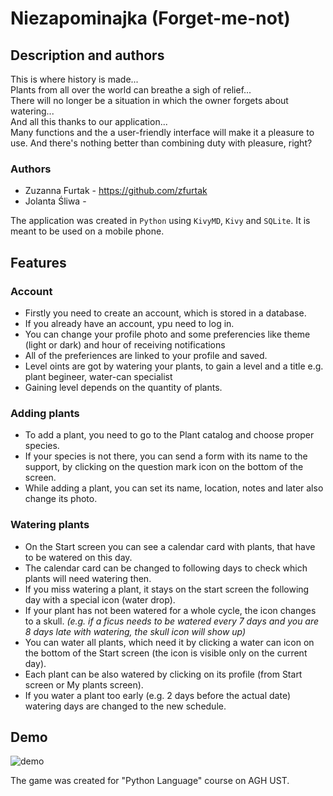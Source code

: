 # Niezapominajka (Forget-me-not)

## Description and authors

This is where history is made... \
Plants from all over the world can breathe a sigh of relief...\
There will no longer be a situation in which the owner forgets about watering... \
And all this thanks to our application... \
Many functions and the a user-friendly interface will make it a pleasure to use.
And there's nothing better than combining duty with pleasure, right?

### Authors
- Zuzanna Furtak - https://github.com/zfurtak
- Jolanta Śliwa -

The application was created in `Python` using `KivyMD`, `Kivy` and `SQLite`.
It is meant to be used on a mobile phone.

## Features
### Account
- Firstly you need to create an account, which is stored in a database.
- If you already have an account, ypu need to log in.
- You can change your profile photo and some preferencies like theme (light or dark) and hour of receiving notifications
- All of the preferiences are linked to your profile and saved.
- Level oints are got by watering your plants, to gain a level and a title e.g. plant begineer, water-can specialist
- Gaining level depends on the quantity of plants.
### Adding plants
- To add a plant, you need to go to the Plant catalog and choose proper species.
- If your species is not there, you can send a form with its name to the support, by clicking on the question mark icon on the bottom of the screen.
- While adding a plant, you can set its name, location, notes and later also change its photo.
### Watering plants
- On the Start screen you can see a calendar card with plants, that have to be watered on this day.
- The calendar card can be changed to following days to check which plants will need watering then.
- If you miss watering a plant, it stays on the start screen the following day with a special icon (water drop).
- If your plant has not been watered for a whole cycle, the icon changes to a skull. _(e.g. if a ficus needs to be watered every 7 days and you are 8 days late with watering, the skull icon will show up)_
- You can water all plants, which need it by clicking a water can icon on the bottom of the Start screen (the icon is visible only on the current day).
- Each plant can be also watered by clicking on its profile (from Start screen or My plants screen).
- If you water a plant too early (e.g. 2 days before the actual date) watering days are changed to the new schedule.


## Demo

![demo](https://user-images.githubusercontent.com/92310164/195376132-9077c015-f2e1-48c5-bfaf-cfb01394fa2f.gif)


The game was created for "Python Language" course on AGH UST.
